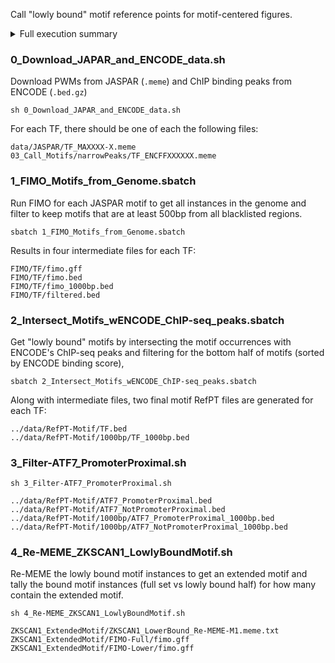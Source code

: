 
Call "lowly bound" motif reference points for motif-centered figures.

<details>
<summary> Full execution summary
</summary>

```
data
  |--JASPAR
    |--ATF7_MA0834-1.meme
    |--BACH1_MA1633-1.meme
    |--CTCF_MA1930-1.meme
    |--ELF1_MA0473-3.meme
    |--MAX_MA0058-3.meme
    |--MEIS2_MA1640-1.meme
    |--NFIC_MA1527-1.meme
    |--REST_MA0138-2.meme
    |--SP1_MA0079-5.meme
    |--SPI1_MA0080-6.meme
    |--ZKSCAN1_MA1585-1.meme
  |--RefPT-Motifs
    |--ATF7_LowerBound.bed
    |--ATF7_NotPromoterProximal.bed
    |--ATF7_PromoterProximal.bed
    |--BACH1_LowerBound.bed
    |--CTCF_LowerBound.bed
    |--ELF1_LowerBound.bed
    |--MAX_LowerBound.bed
    |--MEIS2_LowerBound.bed
    |--NFIC_LowerBound.bed
    |--REST_LowerBound.bed
    |--SP1_LowerBound.bed
    |--SPI1_LowerBound.bed
    |--ZKSCAN1_LowerBound.bed

03_Call_Motifs
  |--narrowPeak
    |--ATF7_ENCFF868QLL.bed.gz
    |--BACH1_ENCFF423EMU.bed.gz
    |--CTCF_ENCFF738TKN.bed.gz
    |--ELF1_ENCFF392MUM.bed.gz
    |--MAX_ENCFF422NGZ.bed.gz
    |--MEIS2_ENCFF613RNG.bed.gz
    |--NFIC_ENCFF370ENX.bed.gz
    |--REST_ENCFF895QLA.bed.gz
    |--SP1_ENCFF300XUA.bed.gz
    |--SPI1_ENCFF664XPS.bed.gz
    |--ZKSCAN1_ENCFF163VUK.bed.gz
```

</details>

### 0_Download_JAPAR_and_ENCODE_data.sh
Download PWMs from JASPAR (`.meme`) and ChIP binding peaks from ENCODE (`.bed.gz`)
```
sh 0_Download_JAPAR_and_ENCODE_data.sh
```
For each TF, there should be one of each the following files:
```
data/JASPAR/TF_MAXXXX-X.meme
03_Call_Motifs/narrowPeaks/TF_ENCFFXXXXXX.meme
```

### 1_FIMO_Motifs_from_Genome.sbatch
Run FIMO for each JASPAR motif to get all instances in the genome and filter to keep motifs that are at least 500bp from all blacklisted regions.
```
sbatch 1_FIMO_Motifs_from_Genome.sbatch
```
Results in four intermediate files for each TF:
```
FIMO/TF/fimo.gff
FIMO/TF/fimo.bed
FIMO/TF/fimo_1000bp.bed
FIMO/TF/filtered.bed
```

### 2_Intersect_Motifs_wENCODE_ChIP-seq_peaks.sbatch
Get "lowly bound" motifs by intersecting the motif occurrences with ENCODE's ChIP-seq peaks and filtering for the bottom half of motifs (sorted by ENCODE binding score),
```
sbatch 2_Intersect_Motifs_wENCODE_ChIP-seq_peaks.sbatch
```
Along with intermediate files, two final motif RefPT files are generated for each TF:
```
../data/RefPT-Motif/TF.bed
../data/RefPT-Motif/1000bp/TF_1000bp.bed
```

### 3_Filter-ATF7_PromoterProximal.sh
```
sh 3_Filter-ATF7_PromoterProximal.sh
```
```
../data/RefPT-Motif/ATF7_PromoterProximal.bed
../data/RefPT-Motif/ATF7_NotPromoterProximal.bed
../data/RefPT-Motif/1000bp/ATF7_PromoterProximal_1000bp.bed
../data/RefPT-Motif/1000bp/ATF7_NotPromoterProximal_1000bp.bed
```

### 4_Re-MEME_ZKSCAN1_LowlyBoundMotif.sh
Re-MEME the lowly bound motif instances to get an extended motif and tally the bound motif instances (full set vs lowly bound half) for how many contain the extended motif.
```
sh 4_Re-MEME_ZKSCAN1_LowlyBoundMotif.sh
```

```
ZKSCAN1_ExtendedMotif/ZKSCAN1_LowerBound_Re-MEME-M1.meme.txt
ZKSCAN1_ExtendedMotif/FIMO-Full/fimo.gff
ZKSCAN1_ExtendedMotif/FIMO-Lower/fimo.gff
```
